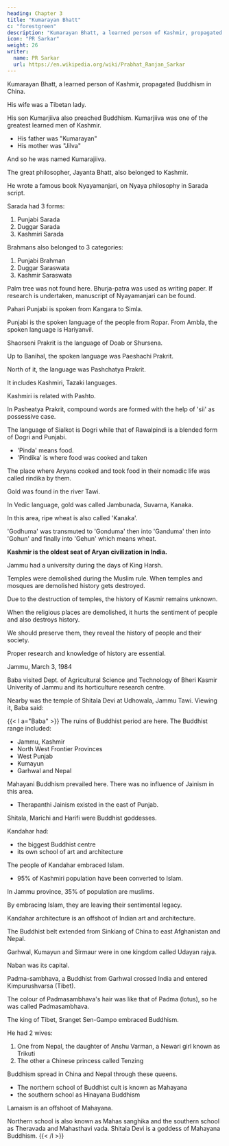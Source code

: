 ```yaml
---
heading: Chapter 3
title: "Kumarayan Bhatt"
c: "forestgreen"
description: "Kumarayan Bhatt, a learned person of Kashmir, propagated Buddhism in China."
icon: "PR Sarkar"
weight: 26
writer:
  name: PR Sarkar
  url: https://en.wikipedia.org/wiki/Prabhat_Ranjan_Sarkar
---
```




<!-- 70 -->

Kumarayan Bhatt, a learned person of Kashmir, propagated Buddhism in China. 

His wife was a Tibetan lady. 

His son Kumarjiiva also preached Buddhism. Kumarjiiva was one of the greatest learned men of Kashmir.
- His father was "Kumarayan"
- His mother was "Jilva"

And so he was named Kumarajiiva.

The great philosopher, Jayanta Bhatt, also belonged to Kashmir.

He wrote a famous book Nyayamanjari, on Nyaya philosophy in Sarada script.

Sarada had 3 forms:

1. Punjabi Sarada
2. Duggar Sarada
3. Kashmiri Sarada

Brahmans also belonged to 3 categories:

1. Punjabi Brahman
2. Duggar Saraswata
3. Kashmir Saraswata

Palm tree was not found here. Bhurja-patra was used as writing paper. If research is undertaken, manuscript of Nyayamanjari can be found.

Pahari Punjabi is spoken from Kangara to Simla. 

Punjabi is the spoken language of the people from Ropar. From Ambla, the spoken language is Hariyanvil. 

Shaorseni Prakrit is the language of Doab or Shursena. 

Up to Banihal, the spoken language was Paeshachi Prakrit.

North of it, the language was Pashchatya Prakrit.

It includes Kashmiri, Tazaki languages.

Kashmiri is related with Pashto. 

In Pasheatya Prakrit, compound words are formed with the help of 'sii' as possessive case. 

The language of Sialkot is Dogri while that of Rawalpindi is a blended form of Dogri and Punjabi.

- 'Pinda' means food.
- 'Pindika' is where food was cooked and taken

The place where Aryans cooked and took food in their nomadic life was called rindika by them.

Gold was found in the river Tawi. 

In Vedic language, gold was called Jambunada, Suvarna, Kanaka. 

In this area, ripe wheat is also called 'Kanaka'. 

'Godhuma' was transmuted to 'Gonduma' then into 'Ganduma' then into 'Gohun' and finally into 'Gehun' which means wheat.

**Kashmir is the oldest seat of Aryan civilization in India.** 

Jammu had a university during the days of King Harsh. 

Temples were demolished during the Muslim rule. When temples and mosques are demolished history gets destroyed. 

Due to the destruction of temples, the history of Kasmir remains unknown. 

When the religious places are demolished, it hurts the sentiment of people and also destroys history. 

We should preserve them, they reveal the history of people and their society. 

Proper research and knowledge of history are essential.


<!-- 71 -->

Jammu, March 3, 1984

Baba visited Dept. of Agricultural Science and Technology of Bheri Kasmir Univerity of Jammu and its horticulture research centre.

Nearby was the temple of Shitala Devi at Udhowala, Jammu Tawi. Viewing it, Baba said:

{{< l a="Baba" >}}
The ruins of Buddhist period are here. The Buddhist range included:
- Jammu, Kashmir
- North West Frontier Provinces
- West Punjab
- Kumayun
- Garhwal and Nepal

Mahayani Buddhism prevailed here. There was no influence of Jainism in this area. 
- Therapanthi Jainism existed in the east of Punjab. 

Shitala, Marichi and Harifi were Buddhist goddesses. 

Kandahar had:
- the biggest Buddhist centre 
- its own school of art and architecture

The people of Kandahar embraced Islam.
- 95% of Kashmiri population have been converted to Islam.

In Jammu province, 35% of population are muslims. 

By embracing Islam, they are leaving their sentimental legacy. 

Kandahar architecture is an offshoot of Indian art and architecture.

The Buddhist belt extended from Sinkiang of China to east Afghanistan and Nepal.

Garhwal, Kumayun and Sirmaur were in one kingdom called Udayan rajya. 

Naban was its capital. 

Padma-sambhava, a Buddhist from Garhwal crossed India and entered Kimpurushvarsa (Tibet). 

The colour of Padmasambhava's hair was like that of Padma (lotus), so he was called Padmasambhava.

The king of Tibet, Sranget Sen-Gampo embraced Buddhism. 

He had 2 wives:

1. One from Nepal, the daughter of Anshu Varman, a Newari girl known as Trikuti
2. The other a Chinese princess called Tenzing

Buddhism spread in China and Nepal through these queens.

<!-- 72 -->

- The northern school of Buddhist cult is known as Mahayana
- the southern school as Hinayana Buddhism

Lamaism is an offshoot of Mahayana. 

Northern school is also known as Mahas sanghika and the southern school as Theravada and Mahasthavi vada. Shitala Devi is a goddess of Mahayana Buddhism. 
{{< /l >}}


